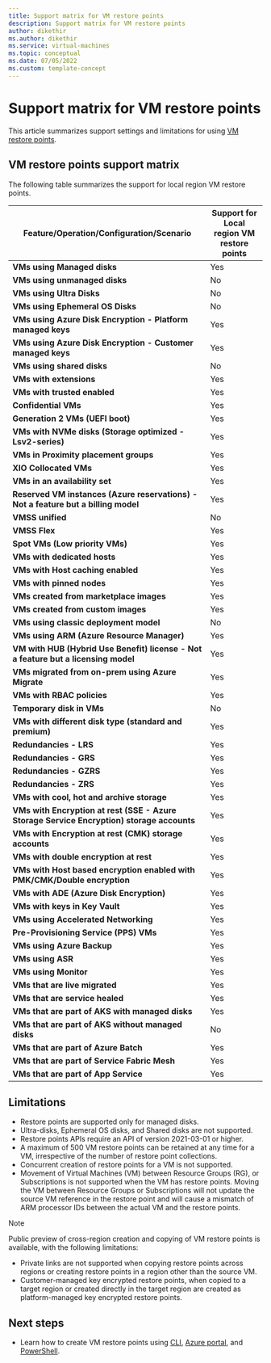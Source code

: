 ```yaml
---
title: Support matrix for VM restore points
description: Support matrix for VM restore points
author: dikethir
ms.author: dikethir
ms.service: virtual-machines
ms.topic: conceptual
ms.date: 07/05/2022
ms.custom: template-concept
---
```


# Support matrix for VM restore points

This article summarizes support settings and limitations for using [VM restore points](virtual-machines-create-restore-points.md).


## VM restore points support matrix

The following table summarizes the support for local region VM restore points.

**Feature/Operation/Configuration/Scenario** | **Support for Local region VM restore points**
--- | ---
**VMs using Managed disks** | Yes
**VMs using unmanaged disks** | No
**VMs using Ultra Disks** | No
**VMs using Ephemeral OS Disks** | No
**VMs using Azure Disk Encryption - Platform managed keys** | Yes
**VMs using Azure Disk Encryption - Customer managed keys** | Yes
**VMs using shared disks** | No
**VMs with extensions** | Yes
**VMs with trusted enabled** | Yes
**Confidential VMs** | Yes
**Generation 2 VMs (UEFI boot)** | Yes
**VMs with NVMe disks (Storage optimized - Lsv2-series)** | Yes
**VMs in Proximity placement groups** | Yes
**XIO Collocated VMs** | Yes
**VMs in an availability set** | Yes
**Reserved VM instances (Azure reservations) - Not a feature but a billing model** | Yes
**VMSS unified** | No
**VMSS Flex** | Yes
**Spot VMs (Low priority VMs)** | Yes
**VMs with dedicated hosts** | Yes
**VMs with Host caching enabled** | Yes
**VMs with pinned nodes** | Yes
**VMs created from marketplace images** | Yes
**VMs created from custom images** | Yes
**VMs using classic deployment model** | No
**VMs using ARM (Azure Resource Manager)** | Yes
**VM with HUB (Hybrid Use Benefit) license - Not a feature but a licensing model** | Yes
**VMs migrated from on-prem using Azure Migrate** | Yes
**VMs with RBAC policies** | Yes
**Temporary disk in VMs** | No
**VMs with different disk type (standard and premium)** | Yes
**Redundancies - LRS** | Yes
**Redundancies - GRS** | Yes
**Redundancies - GZRS** | Yes
**Redundancies - ZRS** | Yes
**VMs with cool, hot and archive storage** | Yes
**VMs with Encryption at rest (SSE - Azure Storage Service Encryption) storage accounts** | Yes
**VMs with Encryption at rest (CMK) storage accounts** | Yes
**VMs with double encryption at rest** | Yes
**VMs with Host based encryption enabled with PMK/CMK/Double encryption** | Yes
**VMs with ADE (Azure Disk Encryption)** | Yes
**VMs with keys in Key Vault** | Yes
**VMs using Accelerated Networking** | Yes
**Pre-Provisioning Service (PPS) VMs** | Yes
**VMs using Azure Backup** | Yes
**VMs using ASR** | Yes
**VMs using Monitor** | Yes
**VMs that are live migrated** | Yes
**VMs that are service healed** | Yes
**VMs that are part of AKS with managed disks** | Yes
**VMs that are part of AKS without managed disks** | No
**VMs that are part of Azure Batch** | Yes
**VMs that are part of Service Fabric Mesh** | Yes
**VMs that are part of App Service** | Yes

## Limitations

- Restore points are supported only for managed disks. 
- Ultra-disks, Ephemeral OS disks, and Shared disks are not supported. 
- Restore points APIs require an API of version 2021-03-01 or higher. 
- A maximum of 500 VM restore points can be retained at any time for a VM, irrespective of the number of restore point collections. 
- Concurrent creation of restore points for a VM is not supported. 
- Movement of Virtual Machines (VM) between Resource Groups (RG), or Subscriptions is not supported when the VM has restore points. Moving the VM between Resource Groups or Subscriptions will not update the source VM reference in the restore point and will cause a mismatch of ARM processor IDs between the actual VM and the restore points. 
 > [!Note]
 > Public preview of cross-region creation and copying of VM restore points is available, with the following limitations: 
 > - Private links are not supported when copying restore points across regions or creating restore points in a region other than the source VM. 
 > - Customer-managed key encrypted restore points, when copied to a target region or created directly in the target region are created as platform-managed key encrypted restore points.

## Next steps

- Learn how to create VM restore points using [CLI](virtual-machines-create-restore-points-cli.md), [Azure portal](virtual-machines-create-restore-points-portal.md), and [PowerShell](virtual-machines-create-restore-points-powershell.md).
